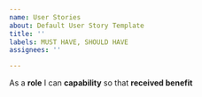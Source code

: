 ```yaml
---
name: User Stories
about: Default User Story Template
title: ''
labels: MUST HAVE, SHOULD HAVE
assignees: ''

---
```


As a **role**  I can **capability** so that **received benefit**

